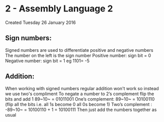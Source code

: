 # 2 - Assembly Language 2
Created Tuesday 26 January 2016

Sign numbers:
-------------
Signed numbers are used to differentiate positive and negative numbers
The number on the left is the sign number
Positive number: sign bit = 0
Negative number: sign bit = 1
eg 1101= -5


Addition:
---------
When working with signed numbers regular addition won't work so instead we use two's compliment 
To negate a number to 2’s complement flip the bits and add 1
89~10~ = 01011001
One’s complement:	89~10~ = 10100110 (flip all the bits i.e. all 1s become 0 all 0s become 1)
Two’s complement : -89~10~ = 10100110 + 1 =  10100111
Then just add the numbers together as usual 
	

